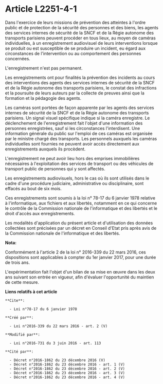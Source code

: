 # Article L2251-4-1

Dans l'exercice de leurs missions de prévention des atteintes à l'ordre public et de protection de la sécurité des personnes
et des biens, les agents des services internes de sécurité de la SNCF et de la Régie autonome des transports parisiens
peuvent procéder en tous lieux, au moyen de caméras individuelles, à un enregistrement audiovisuel de leurs interventions
lorsque se produit ou est susceptible de se produire un incident, eu égard aux circonstances de l'intervention ou au
comportement des personnes concernées. 

L'enregistrement n'est pas permanent. 

Les enregistrements ont pour finalités la prévention des incidents au cours des interventions des agents des services
internes de sécurité de la SNCF et de la Régie autonome des transports parisiens, le constat des infractions et la poursuite
de leurs auteurs par la collecte de preuves ainsi que la formation et la pédagogie des agents. 

Les caméras sont portées de façon apparente par les agents des services internes de sécurité de la SNCF et de la Régie
autonome des transports parisiens. Un signal visuel spécifique indique si la caméra enregistre. Le déclenchement de
l'enregistrement fait l'objet d'une information des personnes enregistrées, sauf si les circonstances l'interdisent. Une
information générale du public sur l'emploi de ces caméras est organisée par le ministre chargé des transports. Les
personnels auxquels les caméras individuelles sont fournies ne peuvent avoir accès directement aux enregistrements auxquels
ils procèdent. 

L'enregistrement ne peut avoir lieu hors des emprises immobilières nécessaires à l'exploitation des services de transport ou
des véhicules de transport public de personnes qui y sont affectés. 

Les enregistrements audiovisuels, hors le cas où ils sont utilisés dans le cadre d'une procédure judiciaire, administrative
ou disciplinaire, sont effacés au bout de six mois. 

Ces enregistrements sont soumis à la loi n° 78-17 du 6 janvier 1978 relative à l'informatique, aux fichiers et aux libertés,
notamment en ce qui concerne le contrôle de la Commission nationale de l'informatique et des libertés et le droit d'accès aux
enregistrements.

Les modalités d'application du présent article et d'utilisation des données collectées sont précisées par un décret en
Conseil d'Etat pris après avis de la Commission nationale de l'informatique et des libertés.

**Nota:**

Conformément à l'article 2 de la loi n° 2016-339 du 22 mars 2016, ces dispositions sont applicables à compter du 1er janvier
2017, pour une durée de trois ans. 

L'expérimentation fait l'objet d'un bilan de sa mise en œuvre dans les deux ans suivant son entrée en vigueur, afin d'évaluer
l'opportunité du maintien de cette mesure.

**Liens relatifs à cet article**

	**Cite**:

	  - Loi n°78-17 du 6 janvier 1978

	**Créé par**:

	  - Loi n°2016-339 du 22 mars 2016 - art. 2 (V)

	**Modifié par**:

	  - Loi n°2016-731 du 3 juin 2016 - art. 113

	**Cité par**:

	  - Décret n°2016-1862 du 23 décembre 2016 (V)
	  - Décret n°2016-1862 du 23 décembre 2016 - art. 1 (V)
	  - Décret n°2016-1862 du 23 décembre 2016 - art. 2 (V)
	  - Décret n°2016-1862 du 23 décembre 2016 - art. 3 (V)
	  - Décret n°2016-1862 du 23 décembre 2016 - art. 4 (V)
